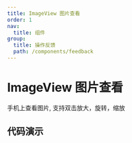 ```yaml
---
title: ImageView 图片查看
order: 1
nav:
  title: 组件
group:
  title: 操作反馈
  path: /components/feedback
---
```


# ImageView 图片查看

手机上查看图片, 支持双击放大，旋转，缩放

## 代码演示

<code src="./demo/index.tsx" />

<API src="../../../src/ImageView/Gallery.tsx"></API>
<API src="../../../src/ImageView/ImageView.tsx"></API>

